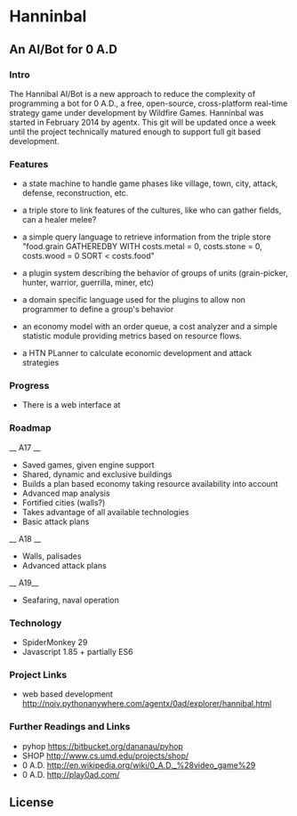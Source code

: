 # Hanninbal #

## An AI/Bot for 0 A.D ##

### Intro ###

The Hannibal AI/Bot is a new approach to reduce the complexity of programming a bot for 0 A.D., a free, open-source, cross-platform real-time strategy game under development by Wildfire Games. Hanninbal was started in February 2014 by agentx. This git will be updated once a week until the project technically matured enough to support full git based development.

### Features ###

* a state machine to handle game phases
  like village, town, city, attack, defense, reconstruction, etc. 

* a triple store to link features of the cultures,
  like who can gather fields, can a healer melee? 

* a simple query language to retrieve information from the triple store
  "food.grain GATHEREDBY WITH costs.metal = 0, costs.stone = 0, costs.wood = 0 SORT < costs.food" 

* a plugin system describing the behavior of groups of units
  (grain-picker, hunter, warrior, guerrilla, miner, etc) 

* a domain specific language used for the plugins
  to allow non programmer to define a group's behavior 

* an economy model with an order queue, a cost analyzer
  and a simple statistic module providing metrics based on resource flows. 

* a HTN PLanner to calculate economic development 
  and attack strategies
  
### Progress ###

* There is a web interface at 



### Roadmap ###

__ A17 __

* Saved games, given engine support
* Shared, dynamic and exclusive buildings
* Builds a plan based economy taking resource 
  availability into account
* Advanced map analysis
* Fortified cities (walls?) 
* Takes advantage of all available technologies 
* Basic attack plans

__ A18 __

* Walls, palisades
* Advanced attack plans

__ A19__

* Seafaring, naval operation

### Technology ###

* SpiderMonkey 29
* Javascript 1.85 + partially ES6

### Project Links ###

* web based development
  http://noiv.pythonanywhere.com/agentx/0ad/explorer/hannibal.html


### Further Readings and Links ###

* pyhop https://bitbucket.org/dananau/pyhop
* SHOP http://www.cs.umd.edu/projects/shop/
* 0 A.D. http://en.wikipedia.org/wiki/0_A.D._%28video_game%29
* 0 A.D. http://play0ad.com/


## License ##